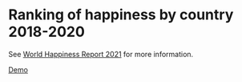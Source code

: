 # Ranking of happiness by country 2018-2020
<p>See <a href="https://worldhappiness.report/ed/2021/" target="_blank">World Happiness Report 2021</a> for more information.</p>
<a href="http://divyeshpuk.github.io/ranking-of-happiness-by-country-2018-2020/" target="_blank">Demo</a>